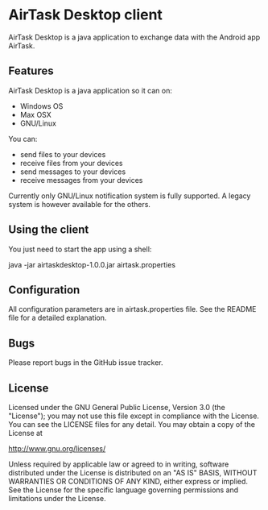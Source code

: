 # AirTask Desktop client

AirTask Desktop is a java application to exchange data with the Android app AirTask. 

## Features

AirTask Desktop is a java application so it can on:

* Windows OS
* Max OSX
* GNU/Linux

You can:

* send files to your devices
* receive files from your devices
* send messages to your devices
* receive messages from your devices

Currently only GNU/Linux notification system is fully supported. A legacy system is
however available for the others.

## Using the client

You just need to start the app using a shell:

java -jar airtaskdesktop-1.0.0.jar airtask.properties

## Configuration

All configuration parameters are in airtask.properties file. See the README file for
a detailed explanation.

## Bugs

Please report bugs in the GitHub issue tracker.

## License

Licensed under the GNU General Public License, Version 3.0 (the "License");
you may not use this file except in compliance with the License. You can
see the LICENSE files for any detail. You may obtain a copy of the License at

http://www.gnu.org/licenses/

Unless required by applicable law or agreed to in writing, software
distributed under the License is distributed on an "AS IS" BASIS,
WITHOUT WARRANTIES OR CONDITIONS OF ANY KIND, either express or implied.
See the License for the specific language governing permissions and
limitations under the License.